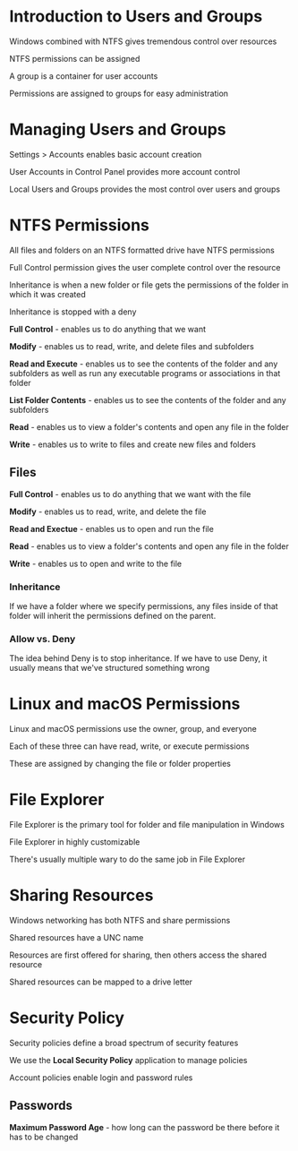 # Introduction to Users and Groups

Windows combined with NTFS gives tremendous control over resources

NTFS permissions can be assigned

A group is a container for user accounts

Permissions are assigned to groups for easy administration

# Managing Users and Groups

Settings > Accounts enables basic account creation

User Accounts in Control Panel provides more account control

Local Users and Groups provides the most control over users and groups

# NTFS Permissions

All files and folders on an NTFS formatted drive have NTFS permissions

Full Control permission gives the user complete control over the resource

Inheritance is when a new folder or file gets the permissions of the folder in which it was created

Inheritance is stopped with a deny

**Full Control** - enables us to do anything that we want

**Modify** - enables us to read, write, and delete files and subfolders

**Read and Execute** - enables us to see the contents of the folder and any subfolders as well as run any executable programs or associations in that folder

**List Folder Contents** - enables us to see the contents of the folder and any subfolders

**Read** - enables us to view a folder's contents and open any file in the folder

**Write** - enables us to write to files and create new files and folders

## Files

**Full Control** - enables us to do anything that we want with the file

**Modify** - enables us to read, write, and delete the file

**Read and Exectue** - enables us to open and run the file

**Read** - enables us to view a folder's contents and open any file in the folder

**Write** - enables us to open and write to the file

### Inheritance

If we have a folder where we specify permissions, any files inside of that folder will inherit the permissions defined on the parent.

### Allow vs. Deny

The idea behind Deny is to stop inheritance. If we have to use Deny, it usually means that we've structured something wrong

# Linux and macOS Permissions

Linux and macOS permissions use the owner, group, and everyone

Each of these three can have read, write, or execute permissions

These are assigned by changing the file or folder properties

# File Explorer

File Explorer is the primary tool for folder and file manipulation in Windows

File Explorer in highly customizable

There's usually multiple wary to do the same job in File Explorer

# Sharing Resources

Windows networking has both NTFS and share permissions

Shared resources have a UNC name

Resources are first offered for sharing, then others access the shared resource

Shared resources can be mapped to a drive letter

# Security Policy

Security policies define a broad spectrum of security features

We use the **Local Security Policy** application to manage policies

Account policies enable login and password rules

## Passwords

**Maximum Password Age** - how long can the password be there before it has to be changed
